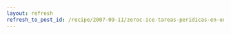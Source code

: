 ```yaml
---
layout: refresh
refresh_to_post_id: /recipe/2007-09-11/zeroc-ice-tareas-peridicas-en-un-servidor.html
---
```

